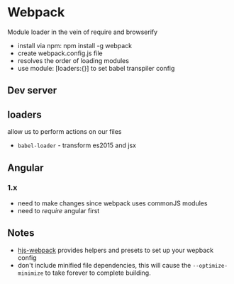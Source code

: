 # Webpack
Module loader in the vein of require and browserify
* install via npm: npm install -g webpack
* create webpack.config.js file
* resolves the order of loading modules
* use module: [loaders:{}] to set babel transpiler config

## Dev server

## loaders
allow us to perform actions on our files
* `babel-loader` - transform es2015 and jsx

## Angular
### 1.x
* need to make changes since webpack uses commonJS modules
* need to *require* angular first

## Notes
* [hjs-webpack](https://github.com/HenrikJoreteg/hjs-webpack) provides helpers and presets to set up your wepback config
* don't include minified file dependencies, this will cause the `--optimize-minimize` to take forever to complete building.
